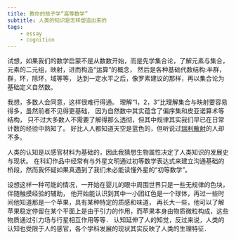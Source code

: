 ```yaml
---
title: 教你的孩子学“高等数学”
subtitle: 人类的知识是怎样塑造出来的
tags:
	- essay
	- cognition
---
```


试想，如果我们的数学启蒙不是从数数开始，而是先学集合论，了解元素与集合，
元素的二元组，映射，进而构造“运算”的概念，
然后是各种基础代数结构:半群，群，环，除环，域等等，
达到一定水平之后，像罗素建议的那样，再以集合论为基础定义自然数。

我想，多数人会同意，这样很难行得通。
理解“1，2，3”比理解集合与映射要容易得多，虽然前者不见得更基础，
因为自然数中其实蕴含了偏序集和皮亚诺算术等结构，
只不过大多数人不需要了解得那么透彻，但其中规律其实我们早已在日常计数的经验中熟知了。
好比人人都知道天空是蓝色的，但听说过[瑞利散射](https://zh.wikipedia.org/zh/%E7%91%9E%E5%88%A9%E6%95%A3%E5%B0%84)的人却不多。

人类的认知是以感官材料为基础的，因此我猜想生物属性决定了人类知识的发展史与现状。
在科幻作品中经常有与外星文明通过初等数学表达式来建立沟通基础的桥段，然而我怀疑如果真遇到了我们未必能读懂外星的“初等数学”。

设想这样一种可能的情况，一开始在婴儿的眼中周围世界只是一些无规律的色块，伴随触摸经验的辅助，
他开始能认识到其中一小团红色是一个球体，再过一些时间他知道那是一个苹果，具有某种特定的质感和味道，
再长大一些，他可以了解苹果稳定停留在某个平面上是由于引力的作用，而苹果本身由物质微粒构成，这些物质通过引力场与行星相互作用等等．
认知延伸了人的知觉，反过来说，人类的认知也受限于人的感官，各个学科发展的现状其实反映了人类的生理特征．
